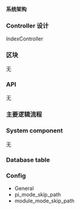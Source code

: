 #### 系统架构
### Controller 设计
IndexController
### 区块
无
### API
无
### 主要逻辑流程

### System component
无
### Database table
### Config
* General
 * pi_mode_skip_path
 * module_mode_skip_path